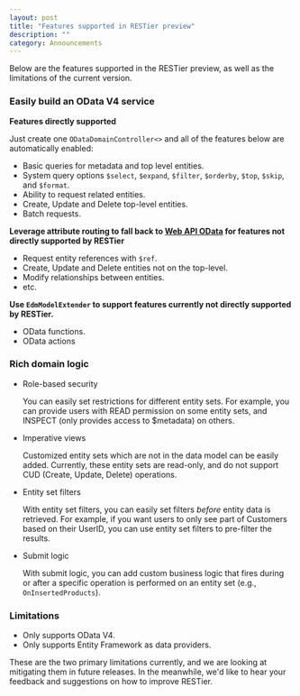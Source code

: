 ```yaml
---
layout: post
title: "Features supported in RESTier preview"
description: ""
category: Announcements
---
```


Below are the features supported in the RESTier preview, as well as the limitations of the current version.

### Easily build an OData V4 service

**Features directly supported**

Just create one `ODataDomainController<>` and all of the features below are automatically enabled:

 - Basic queries for metadata and top level entities.
 - System query options `$select`, `$expand`, `$filter`, `$orderby`, `$top`,
  `$skip`, and `$format`.
 - Ability to request related entities.
 - Create, Update and Delete top-level entities.
 - Batch requests.

**Leverage attribute routing to fall back to [Web API OData](http://www.asp.net/web-api/overview/odata-support-in-aspnet-web-api/odata-v4/create-an-odata-v4-endpoint) for features not directly supported by RESTier**

 - Request entity references with `$ref`.
 - Create, Update and Delete entities not on the top-level.
 - Modify relationships between entities.
 - etc.

**Use `EdmModelExtender` to support features currently not directly supported by RESTier.** 

 - OData functions.
 - OData actions

### Rich domain logic

 - Role-based security

    You can easily set restrictions for different entity sets. For example, you can provide users with READ permission on some entity sets, and INSPECT (only provides access to $metadata) on others.

 - Imperative views 

   Customized entity sets which are not in the data model can be easily added. Currently, these entity sets are read-only, and do not support CUD (Create, Update, Delete) operations.

 - Entity set filters

    With entity set filters, you can easily set filters *before* entity data is retrieved. For example, if you want users to only see part of Customers based on their UserID, you can use entity set filters to pre-filter the results.

 - Submit logic

    With submit logic, you can add custom business logic that fires during or after a specific operation is performed on an entity set (e.g., `OnInsertedProducts`).

### Limitations

- Only supports OData V4.
- Only supports Entity Framework as data providers.

These are the two primary limitations currently, and we are looking at mitigating them in future releases. In the meanwhile, we'd like to hear your feedback and suggestions on how to improve RESTier.